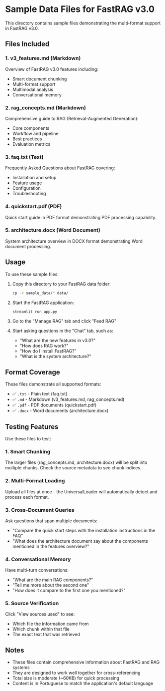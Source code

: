 # Sample Data Files for FastRAG v3.0

This directory contains sample files demonstrating the multi-format support in FastRAG v3.0.

## Files Included

### 1. v3_features.md (Markdown)
Overview of FastRAG v3.0 features including:
- Smart document chunking
- Multi-format support
- Multimodal analysis
- Conversational memory

### 2. rag_concepts.md (Markdown)
Comprehensive guide to RAG (Retrieval-Augmented Generation):
- Core components
- Workflow and pipeline
- Best practices
- Evaluation metrics

### 3. faq.txt (Text)
Frequently Asked Questions about FastRAG covering:
- Installation and setup
- Feature usage
- Configuration
- Troubleshooting

### 4. quickstart.pdf (PDF)
Quick start guide in PDF format demonstrating PDF processing capability.

### 5. architecture.docx (Word Document)
System architecture overview in DOCX format demonstrating Word document processing.

## Usage

To use these sample files:

1. Copy this directory to your FastRAG data folder:
   ```bash
   cp -r sample_data/* data/
   ```

2. Start the FastRAG application:
   ```bash
   streamlit run app.py
   ```

3. Go to the "Manage RAG" tab and click "Feed RAG"

4. Start asking questions in the "Chat" tab, such as:
   - "What are the new features in v3.0?"
   - "How does RAG work?"
   - "How do I install FastRAG?"
   - "What is the system architecture?"

## Format Coverage

These files demonstrate all supported formats:
- ✅ `.txt` - Plain text (faq.txt)
- ✅ `.md` - Markdown (v3_features.md, rag_concepts.md)
- ✅ `.pdf` - PDF documents (quickstart.pdf)
- ✅ `.docx` - Word documents (architecture.docx)

## Testing Features

Use these files to test:

### 1. Smart Chunking
The larger files (rag_concepts.md, architecture.docx) will be split into multiple chunks. Check the source metadata to see chunk indices.

### 2. Multi-Format Loading
Upload all files at once - the UniversalLoader will automatically detect and process each format.

### 3. Cross-Document Queries
Ask questions that span multiple documents:
- "Compare the quick start steps with the installation instructions in the FAQ"
- "What does the architecture document say about the components mentioned in the features overview?"

### 4. Conversational Memory
Have multi-turn conversations:
- "What are the main RAG components?"
- "Tell me more about the second one"
- "How does it compare to the first one you mentioned?"

### 5. Source Verification
Click "View sources used" to see:
- Which file the information came from
- Which chunk within that file
- The exact text that was retrieved

## Notes

- These files contain comprehensive information about FastRAG and RAG systems
- They are designed to work well together for cross-referencing
- Total size is moderate (~60KB) for quick processing
- Content is in Portuguese to match the application's default language
